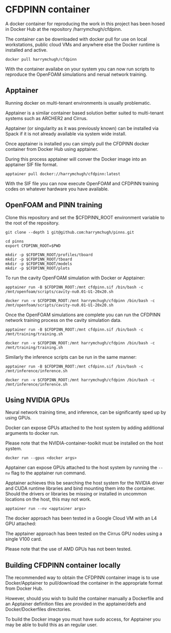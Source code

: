 # CFDPINN container

A docker container for reproducing the work in this project has been hosed in Docker Hub at the repository /harrymchugh/cfdpinn.

The container can be downloaded with docker pull for use on local workstations, public cloud VMs and anywhere else the Docker runtime is installed and active.

```
docker pull harrymchugh/cfdpinn
```

With the container availabe on your system you can now run scripts to reproduce the OpenFOAM simulations and nerual network training.

## Apptainer

Running docker on multi-tenant environments is usually problematic.

Apptainer is a similar container based solution better suited to multi-tenant systems such as ARCHER2 and Cirrus.

Apptainer (or singularity as it was previously known) can be installed via Spack if it is not already available via system wide install. 

Once apptainer is installed you can simply pull the CFDPINN docker container from Docker Hub using apptainer.

During this process apptainer will conver the Docker image into an apptainer SIF file format.

```
apptainer pull docker://harrymchugh/cfdpinn:latest
```

With the SIF file you can now execute OpenFOAM and CFDPINN training codes on whatever hardware you have available.

## OpenFOAM and PINN training

Clone this repository and set the $CFDPINN_ROOT environment variable to the root of the repository.

```
git clone --depth 1 git@github.com:harrymchugh/pinns.git

cd pinns
export CFDPINN_ROOT=$PWD

mkdir -p $CFDPINN_ROOT/profiles/tboard
mkdir -p $CFDPINN_ROOT/tboard
mkdir -p $CFDPINN_ROOT/models
mkdir -p $CFDPINN_ROOT/plots
```

To run the cavity OpenFOAM simulation with Docker or Apptainer:

```
apptainer run -B $CFDPINN_ROOT:/mnt cfdpinn.sif /bin/bash -c /mnt/openfoam/scripts/cavity-nu0.01-U1-20x20.sh
```

```
docker run -v $CFDPINN_ROOT:/mnt harrymchugh/cfdpinn /bin/bash -c /mnt/openfoam/scripts/cavity-nu0.01-U1-20x20.sh
```

Once the OpenFOAM simulations are complete you can run the CFDPINN network training process on the cavity simulation data.

```
apptainer run -B $CFDPINN_ROOT:/mnt cfdpinn.sif /bin/bash -c /mnt/training/training.sh
```

```
docker run -v $CFDPINN_ROOT:/mnt harrymchugh/cfdpinn /bin/bash -c /mnt/training/training.sh
```

Similarly the inference scripts can be run in the same manner:

```
apptainer run -B $CFDPINN_ROOT:/mnt cfdpinn.sif /bin/bash -c /mnt/inference/inference.sh
```

```
docker run -v $CFDPINN_ROOT:/mnt harrymchugh/cfdpinn /bin/bash -c /mnt/inference/inference.sh
```

## Using NVIDIA GPUs

Neural network training time, and inference, can be significantly sped up by using GPUs.

Docker can expose GPUs attached to the host system by adding additional arguments to docker run.

Please note that the NVIDIA-container-toolkit must be installed on the host system.

```
docker run --gpus <docker args> 
```

Apptainer can expose GPUs attached to the host system by running the `--nv` flag to the apptainer run command.

Apptainer achieves this be searching the host system for the NVIDIA driver and CUDA runtime libraries and bind mounting them into the container.
Should the drivers or libraries be missing or installed in uncommon locations on the host, this may not work.

```
apptainer run --nv <apptainer args>
```

The docker approach has been tested in a Google Cloud VM with an L4 GPU attached:

The apptainer approach has been tested on the Cirrus GPU nodes using a single V100 card.

Please note that the use of AMD GPUs has not been tested.

## Building CFDPINN container locally

The recommended way to obtain the CFDPINN container image is to use Docker/Apptainer to pull/download the container in the appropriate format from Docker Hub.

However, should you wish to build the container manually a Dockerfile and an Apptainer definition files are provided in the apptainer/defs and Docker/Dockerfiles directories.

To build the Docker image you must have sudo access, for Apptainer you may be able to build this as an regular user.
